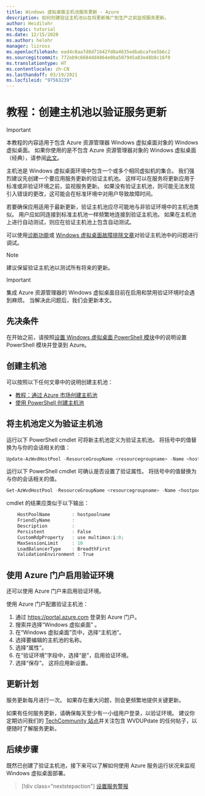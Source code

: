 ```yaml
---
title: Windows 虚拟桌面主机池服务更新 - Azure
description: 如何创建验证主机池以在将更新推广到生产之前监视服务更新。
author: Heidilohr
ms.topic: tutorial
ms.date: 12/15/2020
ms.author: helohr
manager: lizross
ms.openlocfilehash: ead4c0aa7d8d71642fd8a4635edbabcafee5b6c2
ms.sourcegitcommit: 772eb9c6684dd4864e0ba507945a83e48b8c16f0
ms.translationtype: HT
ms.contentlocale: zh-CN
ms.lasthandoff: 03/19/2021
ms.locfileid: "97563239"
---
```

# <a name="tutorial-create-a-host-pool-to-validate-service-updates"></a>教程：创建主机池以验证服务更新

>[!IMPORTANT]
>本教程的内容适用于包含 Azure 资源管理器 Windows 虚拟桌面对象的 Windows 虚拟桌面。 如果你使用的是不包含 Azure 资源管理器对象的 Windows 虚拟桌面（经典），请参阅[此文](./virtual-desktop-fall-2019/create-validation-host-pool-2019.md)。

主机池是 Windows 虚拟桌面环境中包含一个或多个相同虚拟机的集合。 我们强烈建议先创建一个要应用服务更新的验证主机池。 这样可以在服务将更新应用于标准或非验证环境之前，监视服务更新。 如果没有验证主机池，则可能无法发现引入错误的更改，这可能会在标准环境中对用户导致故障时间。

若要确保应用适用于最新更新，验证主机池应尽可能地与非验证环境中的主机池类似。 用户应如同连接到标准主机池一样频繁地连接到验证主机池。 如果在主机池上进行自动测试，则应在验证主机池上包含自动测试。

可以使用[诊断功能](diagnostics-role-service.md)或 [Windows 虚拟桌面故障排除文章](troubleshoot-set-up-overview.md)对验证主机池中的问题进行调试。

>[!NOTE]
> 建议保留验证主机池以测试所有将来的更新。

>[!IMPORTANT]
>集成 Azure 资源管理器的 Windows 虚拟桌面目前在启用和禁用验证环境时会遇到麻烦。 当解决此问题后，我们会更新本文。

## <a name="prerequisites"></a>先决条件

在开始之前，请按照[设置 Windows 虚拟桌面 PowerShell 模块](powershell-module.md)中的说明设置 PowerShell 模块并登录到 Azure。

## <a name="create-your-host-pool"></a>创建主机池

可以按照以下任何文章中的说明创建主机池：
- [教程：通过 Azure 市场创建主机池](create-host-pools-azure-marketplace.md)
- [使用 PowerShell 创建主机池](create-host-pools-powershell.md)

## <a name="define-your-host-pool-as-a-validation-host-pool"></a>将主机池定义为验证主机池

运行以下 PowerShell cmdlet 可将新主机池定义为验证主机池。 将括号中的值替换为与你的会话相关的值：

```powershell
Update-AzWvdHostPool -ResourceGroupName <resourcegroupname> -Name <hostpoolname> -ValidationEnvironment:$true
```

运行以下 PowerShell cmdlet 可确认是否设置了验证属性。 将括号中的值替换为与你的会话相关的值。

```powershell
Get-AzWvdHostPool -ResourceGroupName <resourcegroupname> -Name <hostpoolname> | Format-List
```

cmdlet 的结果应类似于以下输出：

```powershell
    HostPoolName        : hostpoolname
    FriendlyName        :
    Description         :
    Persistent          : False
    CustomRdpProperty   : use multimon:i:0;
    MaxSessionLimit     : 10
    LoadBalancerType    : BreadthFirst
    ValidationEnvironment : True
```

## <a name="enable-your-validation-environment-with-the-azure-portal"></a>使用 Azure 门户启用验证环境

还可以使用 Azure 门户来启用验证环境。

使用 Azure 门户配置验证主机池：

1. 通过 <https://portal.azure.com> 登录到 Azure 门户。
2. 搜索并选择“Windows 虚拟桌面”  。
3. 在“Windows 虚拟桌面”页中，选择“主机池”。
4. 选择要编辑的主机池的名称。
5. 选择“属性”。
6. 在“验证环境”字段中，选择“是”，启用验证环境。
7. 选择“保存”。 这将应用新设置。

## <a name="update-schedule"></a>更新计划

服务更新每月进行一次。 如果存在重大问题，则会更频繁地提供关键更新。

如果有任何服务更新，请确保每天至少有一小组用户登录，以验证环境。 建议你定期访问我们的 [TechCommunity 站点](https://techcommunity.microsoft.com/t5/forums/searchpage/tab/message?filter=location&q=wvdupdate&location=forum-board:WindowsVirtualDesktop&sort_by=-topicPostDate&collapse_discussion=true)并关注包含 WVDUPdate 的任何帖子，以便随时了解服务更新。

## <a name="next-steps"></a>后续步骤

既然已创建了验证主机池，接下来可以了解如何使用 Azure 服务运行状况来监视 Windows 虚拟桌面部署。

> [!div class="nextstepaction"]
> [设置服务警报](./set-up-service-alerts.md)
